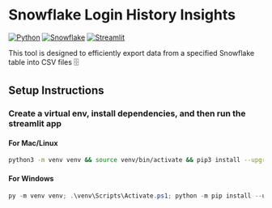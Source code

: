 # Snowflake Login History Insights
<!---
[![Open with Streamlit](https://img.shields.io/badge/-Open%20with%20Streamlit-FF4B4B?style=for-the-badge&logo=streamlit&logoColor=white)](https://snow-table-to-csv-exporter.streamlit.app/) 
--->
[![Python](https://img.shields.io/badge/-Python-3776AB?style=for-the-badge&logo=python&logoColor=white)](https://python.org/)
[![Snowflake](https://img.shields.io/badge/-Snowflake-29B5E8?style=for-the-badge&logo=snowflake&logoColor=white)](https://snowflake.com/)
[![Streamlit](https://img.shields.io/badge/-Streamlit-FF4B4B?style=for-the-badge&logo=streamlit&logoColor=white)](https://streamlit.io/)

This tool is designed to efficiently export data from a specified Snowflake table into CSV files 🗄️

## Setup Instructions

### Create a virtual env, install dependencies, and then run the streamlit app

#### For Mac/Linux
```bash
python3 -m venv venv && source venv/bin/activate && pip3 install --upgrade pip && pip3 install -r requirements.txt && streamlit run app.py
```

#### For Windows
```powershell
py -m venv venv; .\venv\Scripts\Activate.ps1; python -m pip install --upgrade pip; pip install -r requirements.txt; streamlit run app.py
```